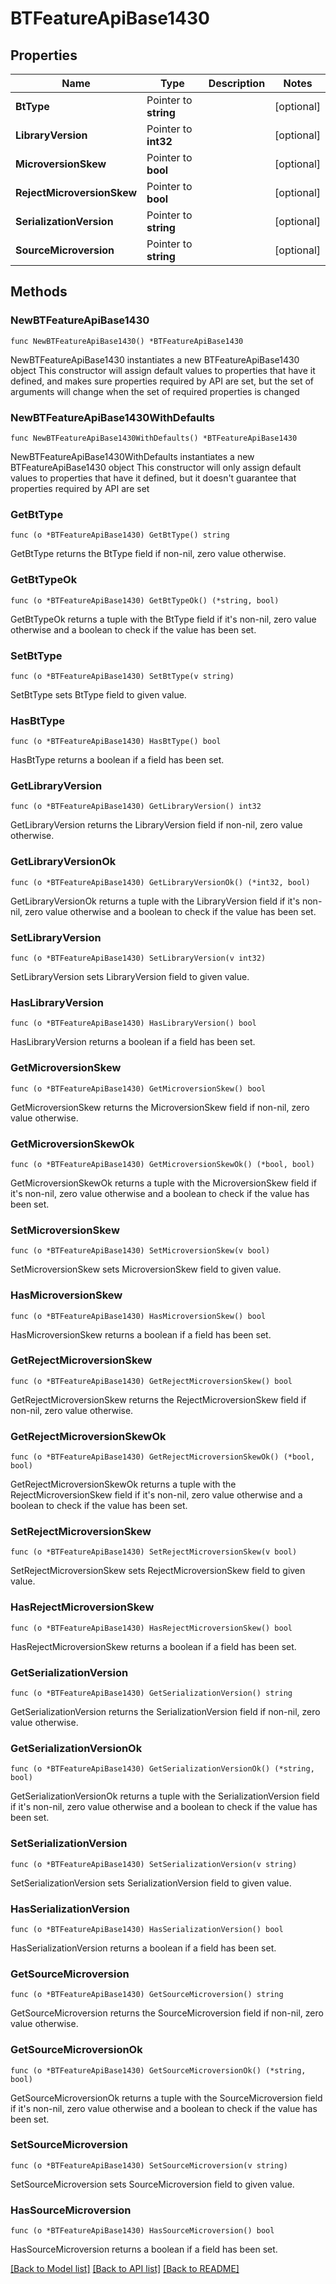 # BTFeatureApiBase1430

## Properties

Name | Type | Description | Notes
------------ | ------------- | ------------- | -------------
**BtType** | Pointer to **string** |  | [optional] 
**LibraryVersion** | Pointer to **int32** |  | [optional] 
**MicroversionSkew** | Pointer to **bool** |  | [optional] 
**RejectMicroversionSkew** | Pointer to **bool** |  | [optional] 
**SerializationVersion** | Pointer to **string** |  | [optional] 
**SourceMicroversion** | Pointer to **string** |  | [optional] 

## Methods

### NewBTFeatureApiBase1430

`func NewBTFeatureApiBase1430() *BTFeatureApiBase1430`

NewBTFeatureApiBase1430 instantiates a new BTFeatureApiBase1430 object
This constructor will assign default values to properties that have it defined,
and makes sure properties required by API are set, but the set of arguments
will change when the set of required properties is changed

### NewBTFeatureApiBase1430WithDefaults

`func NewBTFeatureApiBase1430WithDefaults() *BTFeatureApiBase1430`

NewBTFeatureApiBase1430WithDefaults instantiates a new BTFeatureApiBase1430 object
This constructor will only assign default values to properties that have it defined,
but it doesn't guarantee that properties required by API are set

### GetBtType

`func (o *BTFeatureApiBase1430) GetBtType() string`

GetBtType returns the BtType field if non-nil, zero value otherwise.

### GetBtTypeOk

`func (o *BTFeatureApiBase1430) GetBtTypeOk() (*string, bool)`

GetBtTypeOk returns a tuple with the BtType field if it's non-nil, zero value otherwise
and a boolean to check if the value has been set.

### SetBtType

`func (o *BTFeatureApiBase1430) SetBtType(v string)`

SetBtType sets BtType field to given value.

### HasBtType

`func (o *BTFeatureApiBase1430) HasBtType() bool`

HasBtType returns a boolean if a field has been set.

### GetLibraryVersion

`func (o *BTFeatureApiBase1430) GetLibraryVersion() int32`

GetLibraryVersion returns the LibraryVersion field if non-nil, zero value otherwise.

### GetLibraryVersionOk

`func (o *BTFeatureApiBase1430) GetLibraryVersionOk() (*int32, bool)`

GetLibraryVersionOk returns a tuple with the LibraryVersion field if it's non-nil, zero value otherwise
and a boolean to check if the value has been set.

### SetLibraryVersion

`func (o *BTFeatureApiBase1430) SetLibraryVersion(v int32)`

SetLibraryVersion sets LibraryVersion field to given value.

### HasLibraryVersion

`func (o *BTFeatureApiBase1430) HasLibraryVersion() bool`

HasLibraryVersion returns a boolean if a field has been set.

### GetMicroversionSkew

`func (o *BTFeatureApiBase1430) GetMicroversionSkew() bool`

GetMicroversionSkew returns the MicroversionSkew field if non-nil, zero value otherwise.

### GetMicroversionSkewOk

`func (o *BTFeatureApiBase1430) GetMicroversionSkewOk() (*bool, bool)`

GetMicroversionSkewOk returns a tuple with the MicroversionSkew field if it's non-nil, zero value otherwise
and a boolean to check if the value has been set.

### SetMicroversionSkew

`func (o *BTFeatureApiBase1430) SetMicroversionSkew(v bool)`

SetMicroversionSkew sets MicroversionSkew field to given value.

### HasMicroversionSkew

`func (o *BTFeatureApiBase1430) HasMicroversionSkew() bool`

HasMicroversionSkew returns a boolean if a field has been set.

### GetRejectMicroversionSkew

`func (o *BTFeatureApiBase1430) GetRejectMicroversionSkew() bool`

GetRejectMicroversionSkew returns the RejectMicroversionSkew field if non-nil, zero value otherwise.

### GetRejectMicroversionSkewOk

`func (o *BTFeatureApiBase1430) GetRejectMicroversionSkewOk() (*bool, bool)`

GetRejectMicroversionSkewOk returns a tuple with the RejectMicroversionSkew field if it's non-nil, zero value otherwise
and a boolean to check if the value has been set.

### SetRejectMicroversionSkew

`func (o *BTFeatureApiBase1430) SetRejectMicroversionSkew(v bool)`

SetRejectMicroversionSkew sets RejectMicroversionSkew field to given value.

### HasRejectMicroversionSkew

`func (o *BTFeatureApiBase1430) HasRejectMicroversionSkew() bool`

HasRejectMicroversionSkew returns a boolean if a field has been set.

### GetSerializationVersion

`func (o *BTFeatureApiBase1430) GetSerializationVersion() string`

GetSerializationVersion returns the SerializationVersion field if non-nil, zero value otherwise.

### GetSerializationVersionOk

`func (o *BTFeatureApiBase1430) GetSerializationVersionOk() (*string, bool)`

GetSerializationVersionOk returns a tuple with the SerializationVersion field if it's non-nil, zero value otherwise
and a boolean to check if the value has been set.

### SetSerializationVersion

`func (o *BTFeatureApiBase1430) SetSerializationVersion(v string)`

SetSerializationVersion sets SerializationVersion field to given value.

### HasSerializationVersion

`func (o *BTFeatureApiBase1430) HasSerializationVersion() bool`

HasSerializationVersion returns a boolean if a field has been set.

### GetSourceMicroversion

`func (o *BTFeatureApiBase1430) GetSourceMicroversion() string`

GetSourceMicroversion returns the SourceMicroversion field if non-nil, zero value otherwise.

### GetSourceMicroversionOk

`func (o *BTFeatureApiBase1430) GetSourceMicroversionOk() (*string, bool)`

GetSourceMicroversionOk returns a tuple with the SourceMicroversion field if it's non-nil, zero value otherwise
and a boolean to check if the value has been set.

### SetSourceMicroversion

`func (o *BTFeatureApiBase1430) SetSourceMicroversion(v string)`

SetSourceMicroversion sets SourceMicroversion field to given value.

### HasSourceMicroversion

`func (o *BTFeatureApiBase1430) HasSourceMicroversion() bool`

HasSourceMicroversion returns a boolean if a field has been set.


[[Back to Model list]](../README.md#documentation-for-models) [[Back to API list]](../README.md#documentation-for-api-endpoints) [[Back to README]](../README.md)


